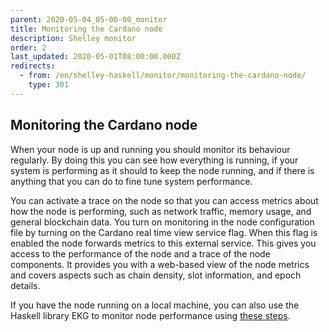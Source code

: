 ```yaml
---
parent: 2020-05-04_05-00-00_monitor
title: Monitoring the Cardano node
description: Shelley monitor
order: 2
last_updated: 2020-05-01T08:00:00.000Z
redirects:
  - from: /en/shelley-haskell/monitor/monitoring-the-cardano-node/
    type: 301
---
```

## Monitoring the Cardano node

When your node is up and running you should monitor its behaviour regularly. By doing this you can see how everything is running, if your system is performing as it should to keep the node running, and if there is anything that you can do to fine tune system performance. 

You can activate a trace on the node so that you can access metrics about how the node is performing, such as network traffic, memory usage, and general blockchain data. You turn on monitoring in the node configuration file by turning on the Cardano real time view service flag. When this flag is enabled the node forwards metrics to this external service. This gives you access to the performance of the node and a trace of the node components. It provides you with a web-based view of the node metrics and covers aspects such as chain density, slot information, and epoch details. 

If you have the node running on a local machine, you can also use the Haskell library EKG to monitor node performance using [these steps](https://github.com/input-output-hk/cardano-tutorials/blob/brunjlar/node-setup/node-setup/ekg.md).
